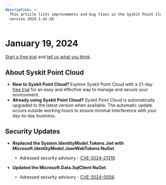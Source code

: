 ```yaml
---
description: >-
  This article lists improvements and bug fixes in the Syskit Point Cloud
  version 2024.1.41.XX
---
```


# January 19, 2024

[Start a free trial](https://www.syskit.com/products/point/free-trial/) and [tell us what you think](https://www.syskit.com/company/contact-us/).

## About Syskit Point Cloud

* **New to Syskit Point Cloud?** Explore Syskit Point Cloud with a 21-day [free trial](https://www.syskit.com/products/point/free-trial/) for an easy and effective way to manage and secure your environment.
* **Already using Syskit Point Cloud?** Syskit Point Cloud is automatically upgraded to the latest version when available. The automatic update occurs outside working hours to ensure minimal interference with your day-to-day business.


## Security Updates

* **Replaced the System.IdentityModel.Tokens.Jwt with Microsoft.IdentityModel.JsonWebTokens NuGet**. 
  * Adressed security advisory - [CVE-2024-21319](https://github.com/advisories/GHSA-8g9c-28fc-mcx2).

* **Updated the Microsoft.Data.SqlClient NuGet**.
  * Adressed security advisory - [CVE-2024-0056](https://msrc.microsoft.com/update-guide/vulnerability/CVE-2024-0056).